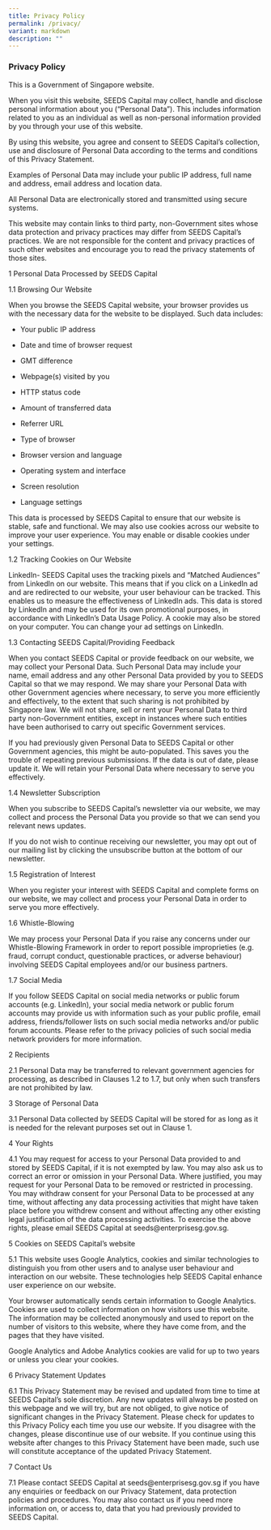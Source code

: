```yaml
---
title: Privacy Policy
permalink: /privacy/
variant: markdown
description: ""
---
```

<h3><strong>Privacy Policy</strong></h3>
<p>This is a Government of Singapore website.</p>
<p>When you visit this website, SEEDS Capital may collect, handle and disclose
personal information about you (“Personal Data”). This includes information
related to you as an individual as well as non-personal information provided
by you through your use of this website.</p>
<p>By using this website, you agree and consent to SEEDS Capital’s collection,
use and disclosure of Personal Data according to the terms and conditions
of this Privacy Statement.</p>
<p>Examples of Personal Data may include your public IP address, full name
and address, email address and location data.</p>
<p>All Personal Data are electronically stored and transmitted using secure
systems.</p>
<p>This website may contain links to third party, non-Government sites whose
data protection and privacy practices may differ from SEEDS Capital’s practices.
We are not responsible for the content and privacy practices of such other
websites and encourage you to read the privacy statements of those sites.</p>
<p>1 Personal Data Processed by SEEDS Capital</p>
<p>1.1 Browsing Our Website</p>
<p>When you browse the SEEDS Capital website, your browser provides us with
the necessary data for the website to be displayed. Such data includes:</p>
<ul data-tight="true" class="tight">
<li>
<p>Your public IP address</p>
</li>
<li>
<p>Date and time of browser request</p>
</li>
<li>
<p>GMT difference</p>
</li>
<li>
<p>Webpage(s) visited by you</p>
</li>
<li>
<p>HTTP status code</p>
</li>
<li>
<p>Amount of transferred data</p>
</li>
<li>
<p>Referrer URL</p>
</li>
<li>
<p>Type of browser</p>
</li>
<li>
<p>Browser version and language</p>
</li>
<li>
<p>Operating system and interface</p>
</li>
<li>
<p>Screen resolution</p>
</li>
<li>
<p>Language settings</p>
</li>
</ul>
<p>This data is processed by SEEDS Capital to ensure that our website is
stable, safe and functional. We may also use cookies across our website
to improve your user experience. You may enable or disable cookies under
your settings.</p>
<p>1.2 Tracking Cookies on Our Website</p>
<p>LinkedIn- SEEDS Capital uses the tracking pixels and “Matched Audiences”
from LinkedIn on our website. This means that if you click on a LinkedIn
ad and are redirected to our website, your user behaviour can be tracked.
This enables us to measure the effectiveness of LinkedIn ads. This data
is stored by LinkedIn and may be used for its own promotional purposes,
in accordance with LinkedIn’s Data Usage Policy. A cookie may also be stored
on your computer. You can change your ad settings on LinkedIn.</p>
<p>1.3 Contacting SEEDS Capital/Providing Feedback</p>
<p>When you contact SEEDS Capital or provide feedback on our website, we
may collect your Personal Data. Such Personal Data may include your name,
email address and any other Personal Data provided by you to SEEDS Capital
so that we may respond. We may share your Personal Data with other Government
agencies where necessary, to serve you more efficiently and effectively,
to the extent that such sharing is not prohibited by Singapore law. We
will not share, sell or rent your Personal Data to third party non-Government
entities, except in instances where such entities have been authorised
to carry out specific Government services.</p>
<p>If you had previously given Personal Data to SEEDS Capital or other Government
agencies, this might be auto-populated. This saves you the trouble of repeating
previous submissions. If the data is out of date, please update it. We
will retain your Personal Data where necessary to serve you effectively.</p>
<p>1.4 Newsletter Subscription</p>
<p>When you subscribe to SEEDS Capital’s newsletter via our website, we may
collect and process the Personal Data you provide so that we can send you
relevant news updates.</p>
<p>If you do not wish to continue receiving our newsletter, you may opt out
of our mailing list by clicking the unsubscribe button at the bottom of
our newsletter.</p>
<p>1.5 Registration of Interest</p>
<p>When you register your interest with SEEDS Capital and complete forms
on our website, we may collect and process your Personal Data in order
to serve you more effectively.</p>
<p>1.6 Whistle-Blowing</p>
<p>We may process your Personal Data if you raise any concerns under our
Whistle-Blowing Framework in order to report possible improprieties (e.g.
fraud, corrupt conduct, questionable practices, or adverse behaviour) involving
SEEDS Capital employees and/or our business partners.</p>
<p>1.7 Social Media</p>
<p>If you follow SEEDS Capital on social media networks or public forum accounts
(e.g. LinkedIn), your social media network or public forum accounts may
provide us with information such as your public profile, email address,
friends/follower lists on such social media networks and/or public forum
accounts. Please refer to the privacy policies of such social media network
providers for more information.</p>
<p>2 Recipients</p>
<p>2.1 Personal Data may be transferred to relevant government agencies for
processing, as described in Clauses 1.2 to 1.7, but only when such transfers
are not prohibited by law.</p>
<p>3 Storage of Personal Data</p>
<p>3.1 Personal Data collected by SEEDS Capital will be stored for as long
as it is needed for the relevant purposes set out in Clause 1.</p>
<p>4 Your Rights</p>
<p>4.1 You may request for access to your Personal Data provided to and stored
by SEEDS Capital, if it is not exempted by law. You may also ask us to
correct an error or omission in your Personal Data. Where justified, you
may request for your Personal Data to be removed or restricted in processing.
You may withdraw consent for your Personal Data to be processed at any
time, without affecting any data processing activities that might have
taken place before you withdrew consent and without affecting any other
existing legal justification of the data processing activities. To exercise
the above rights, please email SEEDS Capital at seeds@enterprisesg.gov.sg.</p>
<p>5 Cookies on SEEDS Capital’s website</p>
<p>5.1 This website uses Google Analytics, cookies and similar technologies
to distinguish you from other users and to analyse user behaviour and interaction
on our website. These technologies help SEEDS Capital enhance user experience
on our website.</p>
<p>Your browser automatically sends certain information to Google Analytics.
Cookies are used to collect information on how visitors use this website.
The information may be collected anonymously and used to report on the
number of visitors to this website, where they have come from, and the
pages that they have visited.</p>
<p>Google Analytics and Adobe Analytics cookies are valid for up to two years
or unless you clear your cookies.</p>
<p>6 Privacy Statement Updates</p>
<p>6.1 This Privacy Statement may be revised and updated from time to time
at SEEDS Capital’s sole discretion. Any new updates will always be posted
on this webpage and we will try, but are not obliged, to give notice of
significant changes in the Privacy Statement. Please check for updates
to this Privacy Policy each time you use our website. If you disagree with
the changes, please discontinue use of our website. If you continue using
this website after changes to this Privacy Statement have been made, such
use will constitute acceptance of the updated Privacy Statement.</p>
<p>7 Contact Us</p>
<p>7.1&nbsp;Please contact SEEDS Capital at seeds@enterprisesg.gov.sg if
you have any enquiries or feedback on our Privacy Statement, data protection
policies and procedures. You may also contact us if you need more information
on, or access to, data that you had previously provided to SEEDS Capital.</p>